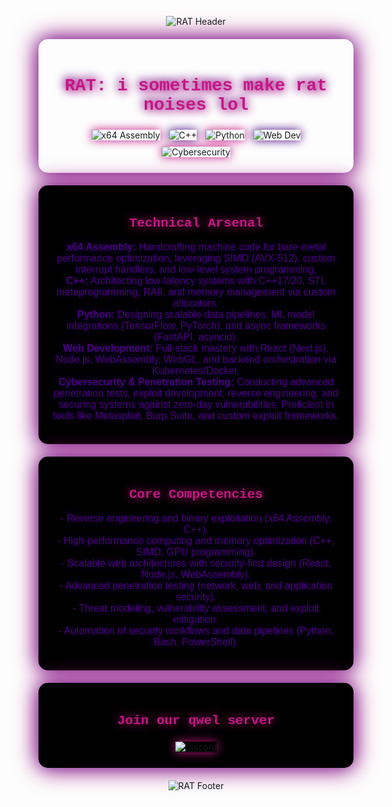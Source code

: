 <p align="center"><img src="https://capsule-render.vercel.app/api?type=waving&height=200&color=0:ff5cc6,100:ffa1c3&text=R%20%20A%20%20T&textBg=false&fontColor=ffffff&stroke=ffffff&strokeWidth=3&section=header&reversal=false&fontSize=150" alt="RAT Header"></p>

<div align="center" style="background: url('https://images.pexels.com/photos/956999/milky-way-starry-sky-night-sky-star-956999.jpeg?auto=compress&cs=tinysrgb&w=1260&h=750&dpr=1') no-repeat center center/cover; padding: 20px; border-radius: 15px; box-shadow: 0 0 30px rgba(75,0,130,0.8), 0 0 40px rgba(199,21,133,0.8); margin: 20px 0;">
  <h1 style="color: #C71585; text-shadow: 2px 2px 15px #C71585, -2px -2px 15px #4B0082; font-family: 'Courier New', monospace;">RAT: i sometimes make rat noises lol</h1>
  <img src="https://img.shields.io/badge/Assembly-x64-C71585?style=for-the-badge&logo=assemblyscript&logoColor=black&labelColor=000" alt="x64 Assembly" style="margin: 5px; box-shadow: 0 0 15px #C71585;">
  <img src="https://img.shields.io/badge/C%2B%2B-17%2B-4B0082?style=for-the-badge&logo=c%2B%2B&logoColor=black&labelColor=000" alt="C++" style="margin: 5px; box-shadow: 0 0 15px #4B0082;">
  <img src="https://img.shields.io/badge/Python-3.11-C71585?style=for-the-badge&logo=python&logoColor=black&labelColor=000" alt="Python" style="margin: 5px; box-shadow: 0 0 15px #C71585;">
  <img src="https://img.shields.io/badge/Web-Full%20Stack-4B0082?style=for-the-badge&logo=html5&logoColor=black&labelColor=000" alt="Web Dev" style="margin: 5px; box-shadow: 0 0 15px #4B0082;">
  <img src="https://img.shields.io/badge/Cybersecurity-Penetration%20Testing-C71585?style=for-the-badge&logo=shield&logoColor=black&labelColor=000" alt="Cybersecurity" style="margin: 5px; box-shadow: 0 0 15px #C71585;">
</div>

<div align="center" style="background: #000; padding: 20px; border-radius: 15px; box-shadow: 0 0 30px rgba(75,0,130,0.8), 0 0 40px rgba(199,21,133,0.8); margin: 20px 0;">
  <h2 style="color: #C71585; text-shadow: 0 0 15px #C71585; font-family: 'Courier New', monospace;"><b>Technical Arsenal</b></h2>
  <p style="color: #4B0082; font-family: Arial, sans-serif; font-size: 16px; text-shadow: 0 0 15px rgba(75,0,130,0.8);">
    <b>x64 Assembly:</b> Handcrafting machine code for bare-metal performance optimization, leveraging SIMD (AVX-512), custom interrupt handlers, and low-level system programming.<br>
    <b>C++:</b> Architecting low-latency systems with C++17/20, STL metaprogramming, RAII, and memory management via custom allocators.<br>
    <b>Python:</b> Designing scalable data pipelines, ML model integrations (TensorFlow, PyTorch), and async frameworks (FastAPI, asyncio).<br>
    <b>Web Development:</b> Full-stack mastery with React (Next.js), Node.js, WebAssembly, WebGL, and backend orchestration via Kubernetes/Docker.<br>
    <b>Cybersecurity & Penetration Testing:</b> Conducting advanced penetration tests, exploit development, reverse engineering, and securing systems against zero-day vulnerabilities. Proficient in tools like Metasploit, Burp Suite, and custom exploit frameworks.<br>
  </p>
</div>

<div align="center" style="background: #000; padding: 20px; border-radius: 15px; box-shadow: 0 0 30px rgba(75,0,130,0.8), 0 0 40px rgba(199,21,133,0.8); margin: 20px 0;">
  <h2 style="color: #C71585; text-shadow: 0 0 15px #C71585; font-family: 'Courier New', monospace;"><b>Core Competencies</b></h2>
  <p style="color: #4B0082; font-family: Arial, sans-serif; font-size: 16px; text-shadow: 0 0 15px rgba(75,0,130,0.8);">
    - Reverse engineering and binary exploitation (x64 Assembly, C++).<br>
    - High-performance computing and memory optimization (C++, SIMD, GPU programming).<br>
    - Scalable web architectures with security-first design (React, Node.js, WebAssembly).<br>
    - Advanced penetration testing (network, web, and application security).<br>
    - Threat modeling, vulnerability assessment, and exploit mitigation.<br>
    - Automation of security workflows and data pipelines (Python, Bash, PowerShell).<br>
  </p>
</div>

<div align="center" style="background: #000; padding: 20px; border-radius: 15px; box-shadow: 0 0 30px rgba(75,0,130,0.8), 0 0 40px rgba(199,21,133,0.8); margin: 20px 0;">
  <h2 style="color: #C71585; text-shadow: 0 0 15px #C71585; font-family: 'Courier New', monospace;"><b>Join our qwel server</b></h2>
  <a href="https://discord.gg/D8ZwVQrMGk" target="_blank">
    <img src="https://img.shields.io/badge/Discord-Join%20us.-C71585?style=for-the-badge&logo=discord&logoColor=black&labelColor=000" alt="Discord" style="margin: 5px; box-shadow: 0 0 15px #C71585;">
  </a>
</div>

<p align="center"><img src="https://capsule-render.vercel.app/api?type=waving&color=0:ff5cc6,100:ffa1c3&customColorList=6,11,20&height=120&section=footer&fontSize=20&fontColor=C71585&animation=twinkling" alt="RAT Footer"></p>
